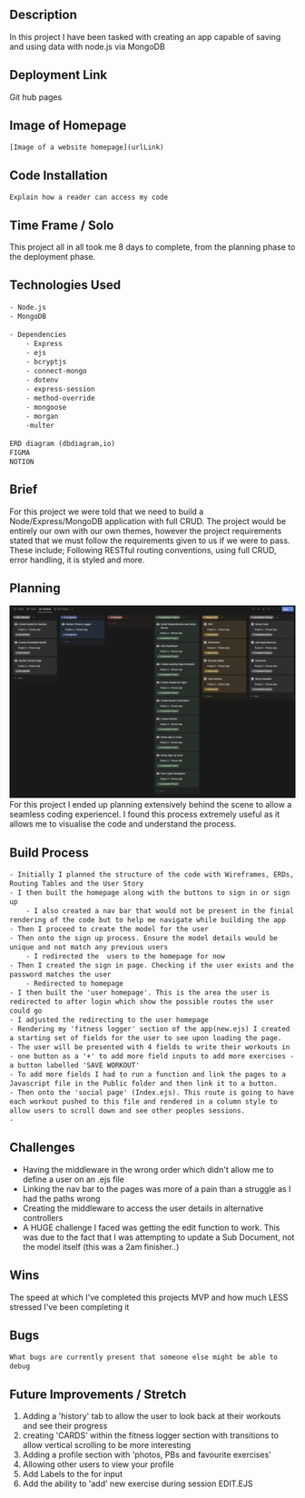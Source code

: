 ## Description
In this project I have been tasked with creating an app capable of saving and using data with node.js via MongoDB 

## Deployment Link
Git hub pages

## Image of Homepage
    [Image of a website homepage](urlLink)

## Code Installation
    Explain how a reader can access my code

## Time Frame / Solo 
This project all in all took me 8 days to complete, from the planning phase to the deployment phase.

## Technologies Used
    - Node.js
    - MongoDB

    - Dependencies
        - Express
        - ejs
        - bcryptjs
        - connect-mongo
        - dotenv
        - express-session
        - method-override
        - mongoose
        - morgan
        -multer
        
    ERD diagram (dbdiagram,io)
    FIGMA
    NOTION


## Brief
For this project we were told that we need to build a Node/Express/MongoDB application with full CRUD.
The project would be entirely our own with our own themes, however the project requirements stated that we must
follow the requirements given to us if we were to pass.
These include; Following RESTful routing conventions, using full CRUD, error handling, it is styled and more. 

## Planning
![A layed out Kanban plan of the project](/public/Images/Notion%20Planning.png)
    For this project I ended up planning extensively behind the scene to allow a seamless coding experienceI.
    I found this process extremely useful as it allows me to visualise the code and understand the process.

## Build Process
    - Initially I planned the structure of the code with Wireframes, ERDs, Routing Tables and the User Story
    - I then built the homepage along with the buttons to sign in or sign up
        - I also created a nav bar that would not be present in the finial rendering of the code but to help me navigate while building the app
    - Then I proceed to create the model for the user
    - Then onto the sign up process. Ensure the model details would be unique and not match any previous users
        - I redirected the  users to the homepage for now
    - Then I created the sign in page. Checking if the user exists and the password matches the user
        - Redirected to homepage
    - I then built the 'user homepage'. This is the area the user is redirected to after login which show the possible routes the user could go
    - I adjusted the redirecting to the user homepage
    - Rendering my 'fitness logger' section of the app(new.ejs) I created a starting set of fields for the user to see upon loading the page.
    - The user will be presented with 4 fields to write their workouts in - one button as a '+' to add more field inputs to add more exercises - a button labelled 'SAVE WORKOUT'
    - To add more fields I had to run a function and link the pages to a Javascript file in the Public folder and then link it to a button.
    - Then onto the 'social page' (Index.ejs). This route is going to have each workout pushed to this file and rendered in a column style to allow users to scroll down and see other peoples sessions.
    - 

## Challenges
- Having the middleware in the wrong order which didn't allow me to define a user on an .ejs file
- Linking the nav bar to the pages was more of a pain than a struggle as I had the paths wrong
- Creating the middleware to access the user details in alternative controllers
- A HUGE challenge I faced was getting the edit function to work. This was due to the fact that I was attempting to update a Sub Document, not the model itself (this was a 2am finisher..)

## Wins
The speed at which I've completed this projects MVP and how much LESS stressed I've been completing it

## Bugs
    What bugs are currently present that someone else might be able to debug
    
## Future Improvements / Stretch
1. Adding a 'history' tab to allow the user to look back at their workouts and see their progress
2. creating 'CARDS' within the fitness logger section with transitions to allow vertical scrolling to be more interesting
3. Adding a profile section with 'photos, PBs and favourite exercises'
4. Allowing other users to view your profile
5. Add Labels to the for input
6. Add the ability to 'add' new exercise during session EDIT.EJS